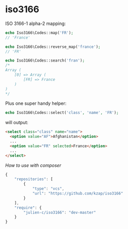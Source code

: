 iso3166
=======

ISO 3166-1 alpha-2 mapping:

```php
echo Iso3166\Codes::map('FR');
// 'France'
```

```php
echo Iso3166\Codes::reverse_map('france');
// 'FR'
```

```php
echo Iso3166\Codes::search('fran');
/* 
Array (
    [0] => Array (
        [FR] => France
    )	
)
*/
```

Plus one super handy helper:

```php
echo Iso3166\Codes::select('class', 'name', 'FR');
```

will output:

```html
<select class="class" name="name">
  <option value="AF">Afghanistan</option>
  ...
  <option value="FR" selected>France</option>
  ...
</select>
```

_How to use with composer_

```javascript
{
    "repositories": [
        {
            "type": "vcs",
            "url": "https://github.com/kzap/iso3166"
        }
    ],
	"require": {
		"julien-c/iso3166": "dev-master"
	}
}
```
